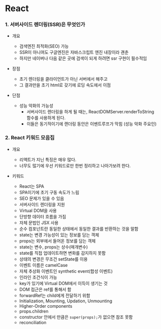 # React
### 1. 서버사이드 렌더링(SSR)은 무엇인가

- 개요
    - 검색엔진 최적화(SEO) 가능
    - SSR이 아니여도 구글엔진은 자바스크립트 엔진 내장이라 괜춘
    - 하지만 네이버나 다음 같은 곳에 검색이 되게 하려면 ssr 구현이 필수적임

- 장점
    - 초기 렌더링을 클라이언트가 아닌 서버에서 해주고
    - 그 결과만을 초기 html로 갖기에 로딩 속도에서 이점
    
- 단점
    - 성능 악화의 가능성
        - 서버사이드 렌더링을 하게 될 때는, ReactDOMServer.renderToString 함수를 사용하게 된다.
        - 이들은 동기적이기에 랜더링 동안은 이벤트루프가 막힘 (성능 악화 주요인)
    
### 2. React 키워드 모음집

- 개요
    - 리액트가 지닌 특징은 매우 많다.
    - 너무도 많기에 우선 키워드로만 한번 정리하고 나아가보려 한다.
    
- 키워드
    - React는 SPA
    - SPA이기에 초기 구동 속도가 느림
    - SEO 문제가 있을 수 있음
    - 서버사이드 렌더링을 지원
    - Virtual DOM을 사용
    - 단방향 데이터 흐름을 가짐
    - 자체 문법인 JSX 사용
    - 순수 컴포넌트란 동일한 상태에서 동일한 결과를 반환하는 것을 말함
    - state는 변경 가능성이 있는 정보를 담는 객체
    - props는 외부에서 들어온 정보를 담는 객체
    - state는 변수, props는 상수(매개변수)
    - state를 직접 업데이트하면 변화를 감지하지 못함
    - 상태의 변경은 무조건 setState를 이용
    - 이벤트 이름은 camelCase
    - 자체 추상화 이벤트인 synthetic event(합성 이벤트)
    - 인라인 조건식이 가능
    - key가 있기에 Virtual DOM에서 이득이 생기는 것
    - DOM 접근은 ref를 통해서 함
    - forwardRef는 child에게 전달하기 위함
    - Initialization, Mounting, Updation, Unmounting
    - Higher-Order components
    - props.children
    - constructor 안에서 만큼은 `super(props);`가 없으면 참조 못함
    - reconciliation